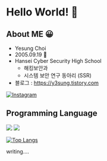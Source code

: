 # Hello World! 🙌  

## About ME 😀
- Yesung Choi
- 2005.09.19 🐔
- Hansei Cyber Security High School
  - 해킹보안과
  - 시스템 보안 연구 동아리 (SSR)
- 블로그 : https://y3sung.tistory.com

[![Instagram](https://img.shields.io/badge/Instagram-e4405f?style=for-the-badge&logo=instagram&logoColor=white)](https://www.instagram.com/dPtjd_/)

## Programming Language
<img src="https://img.shields.io/badge/C-A8B9CC?style=flat-square&logo=C&logoColor=white"/></a>
<img src="https://img.shields.io/badge/Python-3766AB?style=flat-square&logo=Python&logoColor=white"/></a>



[![Top Langs](https://github-readme-stats.vercel.app/api/top-langs/?username=CHOIYESUNG&layout=compact&theme=dracula)](https://github.com/CHOIYESUNG/)


writing....
